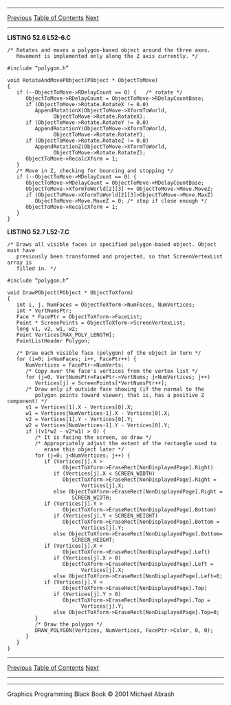   ------------------------ --------------------------------- --------------------
  [Previous](52-03.html)   [Table of Contents](index.html)   [Next](52-05.html)
  ------------------------ --------------------------------- --------------------

**LISTING 52.6 L52-6.C**

    /* Rotates and moves a polygon-based object around the three axes.
       Movement is implemented only along the Z axis currently. */

    #include “polygon.h”

    void RotateAndMovePObject(PObject * ObjectToMove)
    {
       if (--ObjectToMove->RDelayCount == 0) {   /* rotate */
          ObjectToMove->RDelayCount = ObjectToMove->RDelayCountBase;
          if (ObjectToMove->Rotate.RotateX != 0.0)
             AppendRotationX(ObjectToMove->XformToWorld,
                   ObjectToMove->Rotate.RotateX);
          if (ObjectToMove->Rotate.RotateY != 0.0)
             AppendRotationY(ObjectToMove->XformToWorld,
                   ObjectToMove->Rotate.RotateY);
          if (ObjectToMove->Rotate.RotateZ != 0.0)
             AppendRotationZ(ObjectToMove->XformToWorld,
                   ObjectToMove->Rotate.RotateZ);
          ObjectToMove->RecalcXform = 1;
       }
       /* Move in Z, checking for bouncing and stopping */
       if (--ObjectToMove->MDelayCount == 0) {
          ObjectToMove->MDelayCount = ObjectToMove->MDelayCountBase;
          ObjectToMove->XformToWorld[2][3] += ObjectToMove->Move.MoveZ;
          if (ObjectToMove->XformToWorld[2][3]>ObjectToMove->Move.MaxZ)
             ObjectToMove->Move.MoveZ = 0; /* stop if close enough */
          ObjectToMove->RecalcXform = 1;
       }
    }

**LISTING 52.7 L52-7.C**

    /* Draws all visible faces in specified polygon-based object. Object must have
       previously been transformed and projected, so that ScreenVertexList array is
       filled in. */

    #include “polygon.h”

    void DrawPObject(PObject * ObjectToXform)
    {
       int i, j, NumFaces = ObjectToXform->NumFaces, NumVertices;
       int * VertNumsPtr;
       Face * FacePtr = ObjectToXform->FaceList;
       Point * ScreenPoints = ObjectToXform->ScreenVertexList;
       long v1, v2, w1, w2;
       Point Vertices[MAX_POLY_LENGTH];
       PointListHeader Polygon;

       /* Draw each visible face (polygon) of the object in turn */
       for (i=0; i<NumFaces; i++, FacePtr++) {
          NumVertices = FacePtr->NumVerts;
          /* Copy over the face's vertices from the vertex list */
          for (j=0, VertNumsPtr=FacePtr->VertNums; j<NumVertices; j++)
             Vertices[j] = ScreenPoints[*VertNumsPtr++];
          /* Draw only if outside face showing (if the normal to the
             polygon points toward viewer; that is, has a positive Z component) */
          v1 = Vertices[1].X - Vertices[0].X;
          w1 = Vertices[NumVertices-1].X - Vertices[0].X;
          v2 = Vertices[1].Y - Vertices[0].Y;
          w2 = Vertices[NumVertices-1].Y - Vertices[0].Y;
          if ((v1*w2 - v2*w1) > 0) {
             /* It is facing the screen, so draw */
             /* Appropriately adjust the extent of the rectangle used to
                erase this object later */
             for (j=0; j<NumVertices; j++) {
                if (Vertices[j].X >
                      ObjectToXform->EraseRect[NonDisplayedPage].Right)
                   if (Vertices[j].X < SCREEN_WIDTH)
                      ObjectToXform->EraseRect[NonDisplayedPage].Right =
                            Vertices[j].X;
                   else ObjectToXform->EraseRect[NonDisplayedPage].Right =
                         SCREEN_WIDTH;
                if (Vertices[j].Y >
                      ObjectToXform->EraseRect[NonDisplayedPage].Bottom)
                   if (Vertices[j].Y < SCREEN_HEIGHT)
                      ObjectToXform->EraseRect[NonDisplayedPage].Bottom =
                            Vertices[j].Y;
                   else ObjectToXform->EraseRect[NonDisplayedPage].Bottom=
                         SCREEN_HEIGHT;
                if (Vertices[j].X <
                      ObjectToXform->EraseRect[NonDisplayedPage].Left)
                   if (Vertices[j].X > 0)
                      ObjectToXform->EraseRect[NonDisplayedPage].Left =
                            Vertices[j].X;
                   else ObjectToXform->EraseRect[NonDisplayedPage].Left=0;
                if (Vertices[j].Y <
                      ObjectToXform->EraseRect[NonDisplayedPage].Top)
                   if (Vertices[j].Y > 0)
                      ObjectToXform->EraseRect[NonDisplayedPage].Top =
                            Vertices[j].Y;
                   else ObjectToXform->EraseRect[NonDisplayedPage].Top=0;
             }
             /* Draw the polygon */
             DRAW_POLYGON(Vertices, NumVertices, FacePtr->Color, 0, 0);
          }
       }
    }

  ------------------------ --------------------------------- --------------------
  [Previous](52-03.html)   [Table of Contents](index.html)   [Next](52-05.html)
  ------------------------ --------------------------------- --------------------

* * * * *

Graphics Programming Black Book © 2001 Michael Abrash
